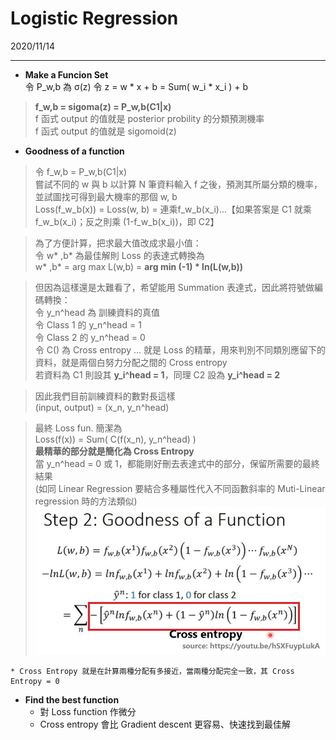 Logistic Regression
===
2020/11/14

---
* **Make a Funcion Set**<br>
令 P_w,b 為 σ(z)
令 z = w * x + b = Sum( w_i * x_i ) + b
> **f_w,b = sigoma(z) = P_w,b(C1|x)**<br>
> f 函式 output 的值就是 posterior probility 的分類預測機率<br>
> f 函式 output 的值就是 sigomoid(z)
* **Goodness of a function**
> 令 f_w,b = P_w,b(C1|x)<br>
> 嘗試不同的 w 與 b 以計算 N 筆資料輸入 f 之後，預測其所屬分類的機率，並試圖找可得到最大機率的那個 w, b<br>
> Loss(f_w_b(x)) = Loss(w, b) = 連乘f_w_b(x_i)...【如果答案是 C1 就乘f_w_b(x_i)；反之則乘 (1-f_w_b(x_i))，即 C2】<br>

> 為了方便計算，把求最大值改成求最小值：<br>
> 令 w* ,b* 為最佳解則 Loss 的表達式轉換為  
> w* ,b* = arg max L(w,b) = **arg min (-1) * ln(L(w,b))**

> 但因為這樣還是太難看了，希望能用 Summation 表達式，因此將符號做編碼轉換：<br>
> 令 y_n^head 為 訓練資料的真值<br>
> 令 Class 1 的 y_n^head = 1 <br>
> 令 Class 2 的 y_n^head = 0 <br>
> 令 C() 為 Cross entropy ... 就是 Loss 的精華，用來判別不同類別應留下的資料，就是兩個白努力分配之間的 Cross entropy<br>
> 若資料為 C1 則設其 **y_i^head = 1**，同理 C2 設為 **y_i^head = 2**

> 因此我們目前訓練資料的數對長這樣<br>
> (input, output) = (x_n,  y_n^head)

> 最終 Loss fun. 簡潔為<br>
> Loss(f(x)) = Sum( C(f(x_n), y_n^head) )<br>
> **最精華的部分就是簡化為 Cross Entropy**<br>
> 當 y_n^head = 0 或 1，都能剛好刪去表達式中的部分，保留所需要的最終結果<br>
> (如同 Linear Regression 要結合多種屬性代入不同函數斜率的 Muti-Linear regression 時的方法類似)<br>
> ![Loss function derive](https://github.com/kuihao/Learning-record__Machine-learning/blob/main/Classification/log/LogisticRegresssion.jpg "Loss function derive")<br>
    
    * Cross Entropy 就是在計算兩種分配有多接近，當兩種分配完全一致，其 Cross Entropy = 0

* **Find the best function**
    * 對 Loss function 作微分
    * Cross entropy 會比 Gradient descent 更容易、快速找到最佳解